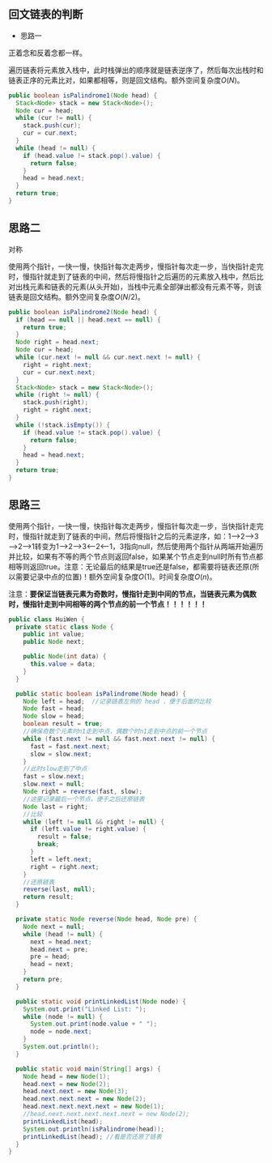 ## 回文链表的判断

- 思路一

正着念和反着念都一样。

遍历链表将元素放入栈中，此时栈弹出的顺序就是链表逆序了，然后每次出栈时和链表正序的元素比对，如果都相等，则是回文结构。额外空间复杂度$O(N)$。



```java
public boolean isPalindrome1(Node head) {
  Stack<Node> stack = new Stack<Node>();
  Node cur = head;
  while (cur != null) {
    stack.push(cur);
    cur = cur.next;
  }
  while (head != null) {
    if (head.value != stack.pop().value) {
      return false;
    }
    head = head.next;
  }
  return true;
}
```



## 思路二

对称

使用两个指针，一快一慢，快指针每次走两步，慢指针每次走一步，当快指针走完时，慢指针就走到了链表的中间，然后将慢指针之后遍历的元素放入栈中，然后比对出栈元素和链表的元素(从头开始)，当栈中元素全部弹出都没有元素不等，则该链表是回文结构。额外空间复杂度$O(N/2)$。

```java
public boolean isPalindrome2(Node head) {
  if (head == null || head.next == null) {
    return true;
  }
  Node right = head.next;
  Node cur = head;
  while (cur.next != null && cur.next.next != null) {
    right = right.next;
    cur = cur.next.next;
  }
  Stack<Node> stack = new Stack<Node>();
  while (right != null) {
    stack.push(right);
    right = right.next;
  }
  while (!stack.isEmpty()) {
    if (head.value != stack.pop().value) {
      return false;
    }
    head = head.next;
  }
  return true;
}
```



## 思路三

使用两个指针，一快一慢，快指针每次走两步，慢指针每次走一步，当快指针走完时，慢指针就走到了链表的中间，然后将慢指针之后的元素逆序，如：1—>2—>3—>2—>1转变为1—>2—>3<—2<—1，3指向null，然后使用两个指针从两端开始遍历并比较，如果有不等的两个节点则返回false，如果某个节点走到null时所有节点都相等则返回true。注意：无论最后的结果是true还是false，都需要将链表还原(所以需要记录中点的位置)！额外空间复杂度$O(1)$。时间复杂度$O(n)$。

注意：**要保证当链表元素为奇数时，慢指针走到中间的节点，当链表元素为偶数时，慢指针走到中间相等的两个节点的前一个节点！！！！！！**

```java
public class HuiWen {
  private static class Node {
    public int value;
    public Node next;

    public Node(int data) {
      this.value = data;
    }
  }

  public static boolean isPalindrome(Node head) {
    Node left = head;  //记录链表左侧的 head ，便于后面的比较
    Node fast = head;
    Node slow = head;
    boolean result = true;
    //确保奇数个元素时n1走到中点，偶数个时n1走到中点的前一个节点
    while (fast.next != null && fast.next.next != null) {
      fast = fast.next.next;
      slow = slow.next;
    }
    //此时slow走到了中点
    fast = slow.next;
    slow.next = null;
    Node right = reverse(fast, slow);
    //这里记录最后一个节点，便于之后还原链表
    Node last = right;
    //比较
    while (left != null && right != null) {
      if (left.value != right.value) {
        result = false;
        break;
      }
      left = left.next;
      right = right.next;
    }
    //还原链表
    reverse(last, null);
    return result;
  }

  private static Node reverse(Node head, Node pre) {
    Node next = null;
    while (head != null) {
      next = head.next;
      head.next = pre;
      pre = head;
      head = next;
    }
    return pre;
  }

  public static void printLinkedList(Node node) {
    System.out.print("Linked List: ");
    while (node != null) {
      System.out.print(node.value + " ");
      node = node.next;
    }
    System.out.println();
  }

  public static void main(String[] args) {
    Node head = new Node(1);
    head.next = new Node(2);
    head.next.next = new Node(3);
    head.next.next.next = new Node(2);
    head.next.next.next.next = new Node(1);
    //head.next.next.next.next.next = new Node(2);
    printLinkedList(head);
    System.out.println(isPalindrome(head));
    printLinkedList(head); //看是否还原了链表
  }
}
```